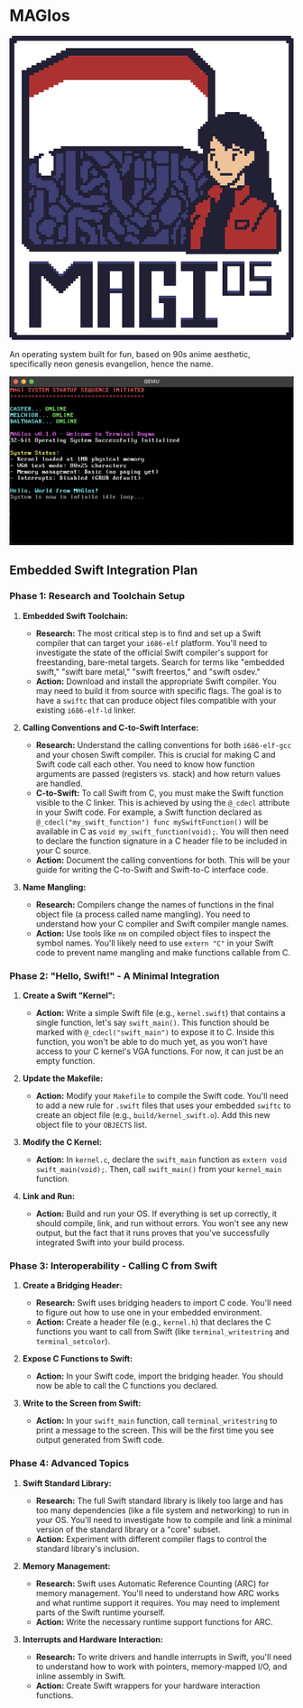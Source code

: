 # MAGIos

![Logo](resources/MAGIos.png)

An operating system built for fun, based on 90s anime aesthetic, specifically neon genesis evangelion, hence the name.

![Screenshot](resources/firstLook.png)

## Embedded Swift Integration Plan

### Phase 1: Research and Toolchain Setup

1.  **Embedded Swift Toolchain:**
    *   **Research:** The most critical step is to find and set up a Swift compiler that can target your `i686-elf` platform. You'll need to investigate the state of the official Swift compiler's support for freestanding, bare-metal targets. Search for terms like "embedded swift," "swift bare metal," "swift freertos," and "swift osdev."
    *   **Action:** Download and install the appropriate Swift compiler. You may need to build it from source with specific flags. The goal is to have a `swiftc` that can produce object files compatible with your existing `i686-elf-ld` linker.

2.  **Calling Conventions and C-to-Swift Interface:**
    *   **Research:** Understand the calling conventions for both `i686-elf-gcc` and your chosen Swift compiler. This is crucial for making C and Swift code call each other. You need to know how function arguments are passed (registers vs. stack) and how return values are handled.
    *   **C-to-Swift:** To call Swift from C, you must make the Swift function visible to the C linker. This is achieved by using the `@_cdecl` attribute in your Swift code. For example, a Swift function declared as `@_cdecl("my_swift_function") func mySwiftFunction()` will be available in C as `void my_swift_function(void);`. You will then need to declare the function signature in a C header file to be included in your C source.
    *   **Action:** Document the calling conventions for both. This will be your guide for writing the C-to-Swift and Swift-to-C interface code.

3.  **Name Mangling:**
    *   **Research:** Compilers change the names of functions in the final object file (a process called name mangling). You need to understand how your C compiler and Swift compiler mangle names.
    *   **Action:** Use tools like `nm` on compiled object files to inspect the symbol names. You'll likely need to use `extern "C"` in your Swift code to prevent name mangling and make functions callable from C.

### Phase 2: "Hello, Swift!" - A Minimal Integration

1.  **Create a Swift "Kernel":**
    *   **Action:** Write a simple Swift file (e.g., `kernel.swift`) that contains a single function, let's say `swift_main()`. This function should be marked with `@_cdecl("swift_main")` to expose it to C. Inside this function, you won't be able to do much yet, as you won't have access to your C kernel's VGA functions. For now, it can just be an empty function.

2.  **Update the Makefile:**
    *   **Action:** Modify your `Makefile` to compile the Swift code. You'll need to add a new rule for `.swift` files that uses your embedded `swiftc` to create an object file (e.g., `build/kernel_swift.o`). Add this new object file to your `OBJECTS` list.

3.  **Modify the C Kernel:**
    *   **Action:** In `kernel.c`, declare the `swift_main` function as `extern void swift_main(void);`. Then, call `swift_main()` from your `kernel_main` function.

4.  **Link and Run:**
    *   **Action:** Build and run your OS. If everything is set up correctly, it should compile, link, and run without errors. You won't see any new output, but the fact that it runs proves that you've successfully integrated Swift into your build process.

### Phase 3: Interoperability - Calling C from Swift

1.  **Create a Bridging Header:**
    *   **Research:** Swift uses bridging headers to import C code. You'll need to figure out how to use one in your embedded environment.
    *   **Action:** Create a header file (e.g., `kernel.h`) that declares the C functions you want to call from Swift (like `terminal_writestring` and `terminal_setcolor`).

2.  **Expose C Functions to Swift:**
    *   **Action:** In your Swift code, import the bridging header. You should now be able to call the C functions you declared.

3.  **Write to the Screen from Swift:**
    *   **Action:** In your `swift_main` function, call `terminal_writestring` to print a message to the screen. This will be the first time you see output generated from Swift code.

### Phase 4: Advanced Topics

1.  **Swift Standard Library:**
    *   **Research:** The full Swift standard library is likely too large and has too many dependencies (like a file system and networking) to run in your OS. You'll need to investigate how to compile and link a minimal version of the standard library or a "core" subset.
    *   **Action:** Experiment with different compiler flags to control the standard library's inclusion.

2.  **Memory Management:**
    *   **Research:** Swift uses Automatic Reference Counting (ARC) for memory management. You'll need to understand how ARC works and what runtime support it requires. You may need to implement parts of the Swift runtime yourself.
    *   **Action:** Write the necessary runtime support functions for ARC.

3.  **Interrupts and Hardware Interaction:**
    *   **Research:** To write drivers and handle interrupts in Swift, you'll need to understand how to work with pointers, memory-mapped I/O, and inline assembly in Swift.
    *   **Action:** Create Swift wrappers for your hardware interaction functions.
